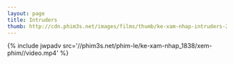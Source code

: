 ```yaml
---
layout: page
title: Intruders
thumb: http://cdn.phim3s.net/images/films/thumb/ke-xam-nhap-intruders-2011.jpg
---
```

{% include jwpadv src='//phim3s.net/phim-le/ke-xam-nhap_1838/xem-phim//video.mp4' %}